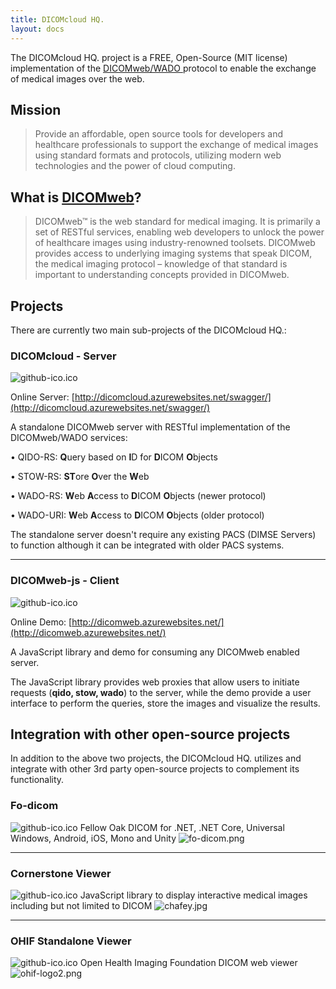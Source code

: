 ```yaml
---
title: DICOMcloud HQ.
layout: docs
---
```


The DICOMcloud HQ. project is a FREE, Open-Source (MIT license) implementation of the [DICOMweb/WADO ](https://dicomweb.hcintegrations.ca/) protocol to enable the exchange of medical images over the web.

## Mission

> Provide an affordable, open source tools for developers and healthcare professionals to support the exchange of medical images using standard formats and protocols, utilizing modern web technologies and the power of cloud computing.

## What is [DICOMweb](https://dicomweb.hcintegrations.ca/)?

> DICOMweb™ is the web standard for medical imaging. It is primarily a set of RESTful services, enabling web developers to unlock the power of healthcare images using industry-renowned toolsets. DICOMweb provides access to underlying imaging systems that speak DICOM, the medical imaging protocol – knowledge of that standard is important to understanding concepts provided in DICOMweb.

## Projects

There are currently two main sub-projects of the DICOMcloud HQ.:

### DICOMcloud - Server

![github-ico.ico](/uploads/github-ico.ico)

Online Server:
[http://dicomcloud.azurewebsites.net/swagger/](http://dicomcloud.azurewebsites.net/swagger/)

A standalone DICOMweb server with RESTful implementation of the DICOMweb/WADO services:

• QIDO-RS: **Q**uery based on **I**D for **D**ICOM **O**bjects

• STOW-RS: **ST**ore **O**ver the **W**eb

• WADO-RS: **W**eb **A**ccess to **D**ICOM **O**bjects (newer protocol)

• WADO-URI: **W**eb **A**ccess to **D**ICOM **O**bjects (older protocol)

The standalone server doesn't require any existing PACS (DIMSE Servers) to function although it can be integrated with older PACS systems.

---

### DICOMweb-js - Client

![github-ico.ico](/uploads/github-ico.ico)

Online Demo:
[http://dicomweb.azurewebsites.net/](http://dicomweb.azurewebsites.net/)

A JavaScript library and demo for consuming any DICOMweb enabled server.

The JavaScript library provides web proxies that allow users to initiate requests (**qido, stow, wado**) to the server, while the demo provide a user interface to perform the queries, store the images and visualize the results.

## Integration with other open-source projects

In addition to the above two projects, the DICOMcloud HQ. utilizes and integrate with other 3rd party open-source projects to complement its functionality.

### Fo-dicom

![github-ico.ico](/uploads/github-ico.ico)
Fellow Oak DICOM for .NET, .NET Core, Universal Windows, Android, iOS, Mono and Unity
![fo-dicom.png](/uploads/fo-dicom.png)

---

### Cornerstone Viewer

![github-ico.ico](/uploads/github-ico.ico)
JavaScript library to display interactive medical images including but not limited to DICOM
![chafey.jpg](/uploads/chafey.jpg)

---

### OHIF Standalone Viewer

[ ](https://github.com/OHIF/Viewers)![github-ico.ico](/uploads/github-ico.ico)
Open Health Imaging Foundation DICOM web viewer
![ohif-logo2.png](/uploads/ohif-logo2.png)